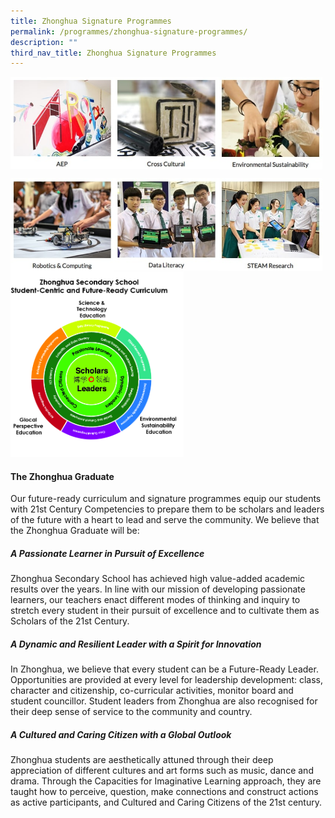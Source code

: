 ```yaml
---
title: Zhonghua Signature Programmes
permalink: /programmes/zhonghua-signature-programmes/
description: ""
third_nav_title: Zhonghua Signature Programmes
---
```

<p><a href="https://www.zhonghuasec.moe.edu.sg/programmes/zhonghua-signature-programmes/aep/">
<img style="width:33%" src="/images/zsp1.jpg" align=left>
</a></p>	

<p><a href="https://www.zhonghuasec.moe.edu.sg/programmes/zhonghua-signature-programmes/cross-cultural-programme/">
<img style="width:33%" src="/images/zsp2.jpg" align=left>
</a></p>	

<p><a href="https://www.zhonghuasec.moe.edu.sg/programmes/zhonghua-signature-programmes/environmental-sustainability-programme/">
<img style="width:33%" src="/images/zsp3.jpg" align=left>
</a></p>	

<br clear="left">

<p><a href="https://www.zhonghuasec.moe.edu.sg/programmes/zhonghua-signature-programmes/robotics-and-computing-programme/">
<img style="width:33%" src="/images/zsp4.jpg" align=left>
</a></p>	

<p><a href="https://www.zhonghuasec.moe.edu.sg/programmes/zhonghua-signature-programmes/data-literacy-programme/">
<img style="width:33%" src="/images/zsp5.jpg" align=left>
</a></p>	

<p><a href="https://www.zhonghuasec.moe.edu.sg/programmes/zhonghua-signature-programmes/steam-research/">
<img style="width:33%" src="/images/zsp6.jpg" align=left>
</a></p>	

<br clear="left">

<img style="width:55%" src="/images/zsp7.jpg">

#### **The Zhonghua Graduate**
Our future-ready curriculum and signature programmes equip our students with 21st Century Competencies to prepare them to be scholars and leaders of the future with a heart to lead and serve the community. We believe that the Zhonghua Graduate will be:

##### **A Passionate Learner in Pursuit of Excellence**
Zhonghua Secondary School has achieved high value-added academic results over the years. In line with our mission of developing passionate learners, our teachers enact different modes of thinking and inquiry to stretch every student in their pursuit of excellence and to cultivate them as Scholars of the 21st Century.

##### **A Dynamic and Resilient Leader with a Spirit for Innovation**
In Zhonghua, we believe that every student can be a Future-Ready Leader. Opportunities are provided at every level for leadership development: class, character and citizenship, co-curricular activities, monitor board and student councillor. Student leaders from Zhonghua are also recognised for their deep sense of service to the community and country.

##### **A Cultured and Caring Citizen with a Global Outlook**
Zhonghua students are aesthetically attuned through their deep appreciation of different cultures and art forms such as music, dance and drama. Through the Capacities for Imaginative Learning approach, they are taught how to perceive, question, make connections and construct actions as active participants, and Cultured and Caring Citizens of the 21st century.